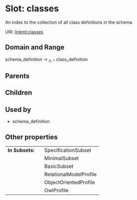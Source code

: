 
# Slot: classes


An index to the collection of all class definitions in the schema

URI: [linkml:classes](https://w3id.org/linkml/classes)


## Domain and Range

schema_definition &#8594;  <sub>0..\*</sub> class_definition

## Parents


## Children


## Used by

 * schema_definition

## Other properties

|  |  |  |
| --- | --- | --- |
| **In Subsets:** | | SpecificationSubset |
|  | | MinimalSubset |
|  | | BasicSubset |
|  | | RelationalModelProfile |
|  | | ObjectOrientedProfile |
|  | | OwlProfile |

